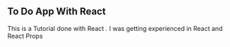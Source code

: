 ## To Do App With React

This is a Tutorial done with React .
I was getting experienced in React and React Props
